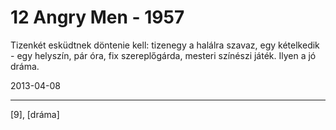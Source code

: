 # 12 Angry Men - 1957

Tizenkét esküdtnek döntenie kell: tizenegy a halálra szavaz, egy kételkedik - egy helyszín, pár óra, fix szereplőgárda, mesteri színészi játék. Ilyen a jó dráma.

2013-04-08 

----

[9], [dráma]